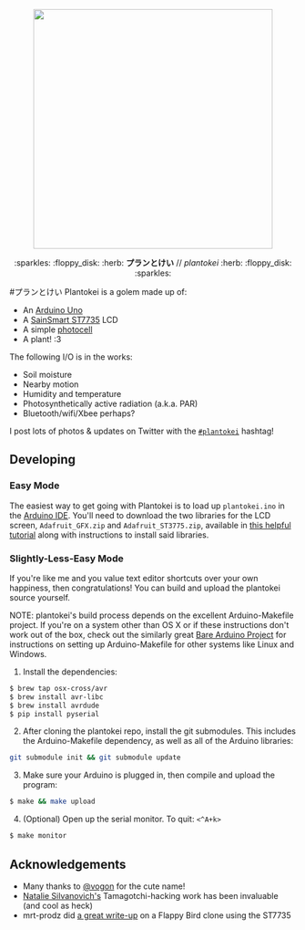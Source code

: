 <p align="center">
  <img width=420 src="https://pbs.twimg.com/media/Ce-ti2uUAAAjRpa.jpg:large">
</p>
<p align="center">:sparkles: :floppy_disk: :herb: <b>プランとけい</b> // <i>plantokei</i> :herb: :floppy_disk: :sparkles:</p>

#プランとけい
Plantokei is a golem made up of:
- An [Arduino Uno](https://www.arduino.cc/en/Main/ArduinoBoardUno)
- A [SainSmart ST7735](http://www.sainsmart.com/sainsmart-1-8-spi-lcd-module-with-microsd-led-backlight-for-arduino-mega-atmel-atmega.html) LCD
- A simple [photocell](https://learn.adafruit.com/photocells/overview)
- A plant! :3

The following I/O is in the works:
- Soil moisture
- Nearby motion
- Humidity and temperature
- Photosynthetically active radiation (a.k.a. PAR)
- Bluetooth/wifi/Xbee perhaps?

I post lots of photos & updates on Twitter with the <a href="https://twitter.com/search?f=tweets&q=%23plantokei%20from%3Adoeg&src=typd" target="_blank">`#plantokei`</a> hashtag!

## Developing
### Easy Mode
The easiest way to get going with Plantokei is to load up `plantokei.ino` in the
[Arduino IDE](https://www.arduino.cc/en/Main/Software). You'll need to download
the two libraries for the LCD screen, `Adafruit_GFX.zip` and `Adafruit_ST3775.zip`, available in [this helpful tutorial](http://www.tweaking4all.com/hardware/arduino/sainsmart-arduino-color-display/) along with instructions to install said libraries.

### Slightly-Less-Easy Mode
If you're like me and you value text editor shortcuts over your own happiness,
then congratulations! You can build and upload the plantokei source yourself.

NOTE: plantokei's build process depends on the excellent Arduino-Makefile project. If you're on a system other than OS X or if these instructions don't work out of the box, check out the similarly great [Bare Arduino Project](https://github.com/ladislas/Bare-Arduino-Project) for instructions on setting up Arduino-Makefile for other systems like Linux and Windows.

1. Install the dependencies:
```Bash
$ brew tap osx-cross/avr
$ brew install avr-libc
$ brew install avrdude
$ pip install pyserial
```

2. After cloning the plantokei repo, install the git submodules. This includes the Arduino-Makefile dependency, as well as all of the Arduino libraries:
```Bash
git submodule init && git submodule update
```

3. Make sure your Arduino is plugged in, then compile and upload the program:
```Bash
$ make && make upload
```

4. (Optional) Open up the serial monitor. To quit: `<^A+k>`
```Bash
$ make monitor
```

## Acknowledgements
- Many thanks to <a href="https://twitter.com/vogon" target="_blank">@vogon</a> for the cute name!
- [Natalie Silvanovich's](http://natashenka.ca/) Tamagotchi-hacking work has been invaluable (and cool as heck)
- mrt-prodz did [a great write-up](http://www.mrt-prodz.com/blog/view/2015/03/flappy-bird-clone-on-the-atmega328-arduino-uno) on a Flappy Bird clone using the ST7735
